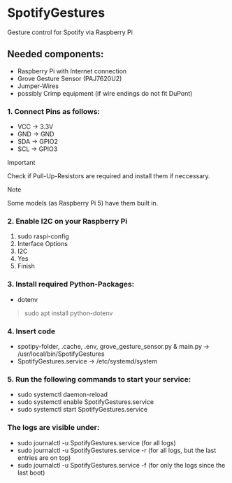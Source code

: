 # SpotifyGestures
Gesture control for Spotify via Raspberry Pi

## Needed components:
- Raspberry Pi with Internet connection
- Grove Gesture Sensor (PAJ7620U2)
- Jumper-Wires
- possibly Crimp equipment (if wire endings do not fit DuPont)

### 1. Connect Pins as follows:
- VCC -> 3.3V
- GND -> GND
- SDA -> GPIO2
- SCL -> GPIO3

> [!IMPORTANT]
> Check if Pull-Up-Resistors are required and install them if neccessary.

> [!NOTE]
> Some models (as Raspberry Pi 5) have them built in.

### 2. Enable I2C on your Raspberry Pi
1. sudo raspi-config
2. Interface Options
3. I2C
4. Yes
5. Finish

### 3. Install required Python-Packages:
- dotenv

> sudo apt install python-dotenv

### 4. Insert code
- spotipy-folder, .cache, .env, grove_gesture_sensor.py & main.py -> /usr/local/bin/SpotifyGestures
- SpotifyGestures.service -> /etc/systemd/system

### 5. Run the following commands to start your service:
- sudo systemctl daemon-reload
- sudo systemctl enable SpotifyGestures.service
- sudo systemctl start SpotifyGestures.service

### The logs are visible under:
- sudo journalctl -u SpotifyGestures.service (for all logs)
- sudo journalctl -u SpotifyGestures.service -r (for all logs, but the last entries are on top)
- sudo journalctl -u SpotifyGestures.service -f (for only the logs since the last boot)

